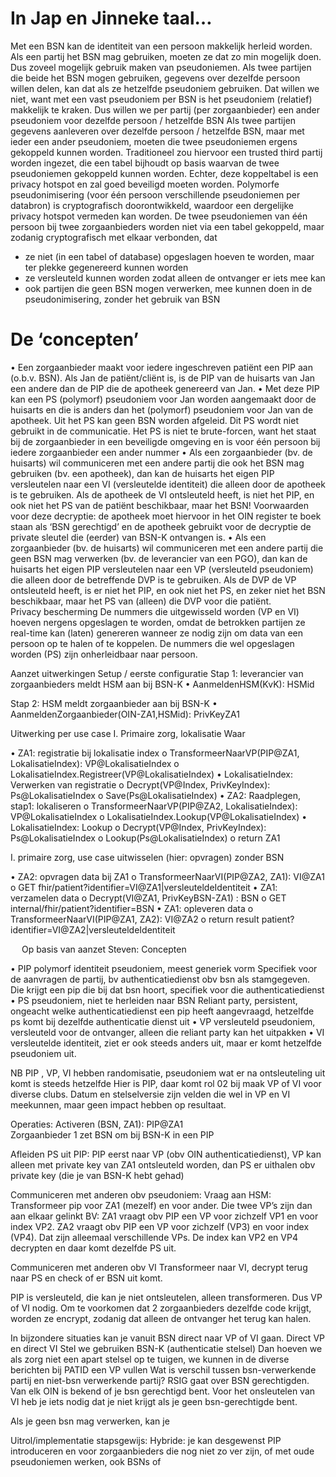 # In Jap en Jinneke taal…

Met een BSN kan de identiteit van een persoon makkelijk herleid worden.
Als een partij het BSN mag gebruiken, moeten ze dat zo min mogelijk doen. Dus zoveel mogelijk gebruik maken van pseudoniemen.
Als twee partijen die beide het BSN mogen gebruiken, gegevens over dezelfde persoon willen delen, kan dat als ze hetzelfde pseudoniem gebruiken. Dat willen we niet, want met een vast pseudoniem per BSN is het pseudoniem (relatief) makkelijk te kraken.  Dus willen we per partij (per zorgaanbieder) een ander pseudoniem voor dezelfde persoon / hetzelfde BSN
Als twee partijen gegevens aanleveren over dezelfde persoon / hetzelfde BSN, maar met ieder een ander pseudoniem, moeten die twee pseudoniemen ergens gekoppeld kunnen worden. Traditioneel zou hiervoor een trusted third partij worden ingezet, die een tabel bijhoudt op basis waarvan de twee pseudoniemen gekoppeld kunnen worden. Echter, deze koppeltabel is een privacy hotspot en zal goed beveiligd moeten worden. 
Polymorfe pseudonimisering (voor één persoon verschillende pseudoniemen per databron) is cryptografisch doorontwikkeld, waardoor een dergelijke privacy hotspot vermeden kan worden. De twee pseudoniemen van één persoon bij twee zorgaanbieders worden niet via een tabel gekoppeld, maar zodanig cryptografisch met elkaar verbonden, dat 
* ze niet (in een tabel of database) opgeslagen hoeven te worden, maar ter plekke gegenereerd kunnen worden
* 	ze versleuteld kunnen worden zodat alleen de ontvanger er iets mee kan
* 	ook partijen die geen BSN mogen verwerken, mee kunnen doen in de pseudonimisering, zonder het gebruik van BSN   

# De ‘concepten’ 
•	Een zorgaanbieder maakt voor iedere ingeschreven patiënt een PIP aan (o.b.v. BSN). Als Jan de patiënt/cliënt is, is de PIP van de huisarts van Jan een andere dan de PIP die de apotheek genereerd van Jan.
•	Met deze PIP kan een PS (polymorf) pseudoniem voor Jan worden aangemaakt door de huisarts en die is anders dan het (polymorf) pseudoniem voor Jan van de apotheek. Uit het PS kan geen BSN worden afgeleid. Dit PS wordt niet gebruikt in de communicatie. Het PS is niet te brute-forcen, want het staat bij de zorgaanbieder in een beveiligde omgeving en is voor één persoon bij iedere zorgaanbieder een ander nummer
•	Als een zorgaanbieder (bv. de huisarts) wil communiceren met een andere partij die ook het BSN mag gebruiken (bv. een apotheek), dan kan de huisarts het eigen PIP versleutelen naar een VI (versleutelde identiteit) die alleen door de apotheek is te gebruiken. Als de apotheek de VI ontsleuteld heeft, is niet het PIP, en ook niet het PS van de patiënt beschikbaar, maar het BSN! Voorwaarden voor deze decryptie: de apotheek moet hiervoor in het OIN register te boek staan als ‘BSN gerechtigd’ en de apotheek gebruikt voor de decryptie de private sleutel die (eerder) van BSN-K ontvangen is.
•	Als een zorgaanbieder (bv. de huisarts) wil communiceren met een andere partij die geen BSN mag verwerken (bv. de leverancier van een PGO), dan kan de huisarts het eigen PIP versleutelen naar een VP (versleuteld pseudoniem) die alleen door de betreffende DVP is te gebruiken. Als de DVP de VP ontsleuteld heeft, is er niet het PIP, en ook niet het PS, en zeker niet het BSN beschikbaar, maar het PS van (alleen) die DVP voor die patiënt.  
Privacy bescherming
De nummers die uitgewisseld worden (VP en VI) hoeven nergens opgeslagen te worden, omdat de betrokken partijen ze real-time kan (laten) genereren wanneer ze nodig zijn om data van een persoon op te halen of te koppelen. De nummers die wel opgeslagen worden (PS) zijn onherleidbaar naar persoon. 

Aanzet uitwerkingen
Setup / eerste configuratie
Stap 1: leverancier van zorgaanbieders meldt HSM aan bij BSN-K
•	AanmeldenHSM(KvK): HSMid

Stap 2: HSM meldt zorgaanbieder aan bij BSN-K
•	AanmeldenZorgaanbieder(OIN-ZA1,HSMid): PrivKeyZA1

Uitwerking per use case
I.	Primaire zorg, lokalisatie Waar 

•	ZA1: registratie bij lokalisatie index
o	TransformeerNaarVP(PIP@ZA1, LokalisatieIndex): VP@LokalisatieIndex
o	LokalisatieIndex.Registreer(VP@LokalisatieIndex)
•	LokalisatieIndex: Verwerken van registratie
o	Decrypt(VP@Index, PrivKeyIndex): Ps@LokalisatieIndex
o	Save(Ps@LokalisatieIndex)
•	ZA2: Raadplegen, stap1: lokaliseren
o	TransformeerNaarVP(PIP@ZA2, LokalisatieIndex): VP@LokalisatieIndex
o	LokalisatieIndex.Lookup(VP@LokalisatieIndex)
•	LokalisatieIndex: Lookup
o	Decrypt(VP@Index, PrivKeyIndex): Ps@LokalisatieIndex
o	Lookup(Ps@LokalisatieIndex)
o	return ZA1

I.	primaire zorg, use case uitwisselen (hier: opvragen) zonder BSN

•	ZA2: opvragen data bij ZA1
o	TransformeerNaarVI(PIP@ZA2, ZA1): VI@ZA1
o	GET fhir/patient?identifier=VI@ZA1|versleuteldeIdentiteit
•	ZA1: verzamelen data
o	Decrypt(VI@ZA1, PrivKeyBSN-ZA1) : BSN
o	GET internal/fhir/patient?identifier=BSN
•	ZA1: opleveren data
o	TransformeerNaarVI(PIP@ZA1, ZA2): VI@ZA2
o	return result patient?identifier=VI@ZA2|versleuteldeIdentiteit


 
Op basis van aanzet Steven:
Concepten 

•	PIP polymorf identiteit pseudoniem, meest generiek vorm
Specifiek voor de aanvragen de partij, bv authenticatiedienst obv bsn als stamgegeven.
Die krijgt een pip die bij dat bsn hoort, specifiek voor die authenticatiedienst
•	PS pseudoniem, niet te herleiden naar BSN
Reliant party, persistent, ongeacht welke authenticatiedienst een pip heeft aangevraagd, hetzelfde ps komt bij dezelfde authenticatie dienst uit
•	VP versleuteld pseudoniem, versleuteld voor de ontvanger, alleen die reliant party kan het uitpakken
•	VI versleutelde identiteit, ziet er ook steeds anders uit, maar er komt hetzelfde pseudoniem uit.

NB PIP , VP, VI hebben randomisatie, pseudoniem wat er na ontsleuteling uit komt is steeds hetzelfde
Hier is PIP, daar komt rol 02 bij maak VP of VI voor diverse clubs. Datum en stelselversie zijn velden die wel in VP en VI meekunnen, maar geen impact hebben op resultaat.

Operaties:
Activeren (BSN, ZA1): PIP@ZA1 		
Zorgaanbieder 1 zet BSN om bij BSN-K in een PIP

Afleiden PS uit PIP:
PIP eerst naar VP (obv OIN authenticatiedienst), VP kan alleen met private key van ZA1 ontsleuteld worden, dan PS er uithalen obv private key (die je van BSN-K hebt gehad)

Communiceren met anderen obv pseudoniem: 
Vraag aan HSM: Transformeer pip voor ZA1 (mezelf) en voor ander. Die twee VP’s zijn dan aan elkaar gelinkt 
BV: ZA1 vraagt obv PIP een VP voor zichzelf VP1 en voor index VP2. ZA2 vraagt obv PIP een VP voor zichzelf (VP3) en voor index (VP4). Dat zijn alleemaal verschillende VPs. De index kan VP2 en VP4 decrypten en daar komt dezelfde PS uit.

Communiceren met anderen obv VI
Transformeer naar VI, decrypt terug naar PS en check of er BSN uit komt.

PIP is versleuteld, die kan je niet ontsleutelen, alleen transformeren. Dus VP of VI nodig. Om te voorkomen dat 2 zorgaanbieders dezelfde code krijgt, worden ze encrypt, zodanig dat alleen de ontvanger het terug kan halen.  


In bijzondere situaties kan je vanuit BSN direct naar VP of VI gaan. Direct VP en direct VI
Stel we gebruiken BSN-K (authenticatie stelsel)
Dan hoeven we als zorg niet een apart stelsel op te tuigen, we kunnen in de diverse berichten bij PATID een VP vullen 
Wat is verschil tussen bsn-verwerkende partij en niet-bsn verwerkende partij?
RSIG gaat over BSN gerechtigden. Van elk OIN is bekend of je bsn gerechtigd bent.
Voor het onsleutelen van VI heb je iets nodig dat je niet krijgt als je geen bsn-gerechtigde bent.

Als je geen bsn mag verwerken, kan je 

Uitrol/implementatie stapsgewijs:
Hybride: je kan desgewenst PIP introduceren en voor zorgaanbieders die nog niet zo ver zijn, of met oude pseudoniemen werken, ook BSNs of  

